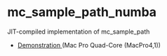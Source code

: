 # mc_sample_path_numba
JIT-compiled implementation of mc_sample_path

* [Demonstration ](http://nbviewer.ipython.org/github/oyamad/mc_sample_path_numba/blob/master/mc_sample_path_numba01.ipynb)
  (Mac Pro Quad-Core (MacPro4,1))
